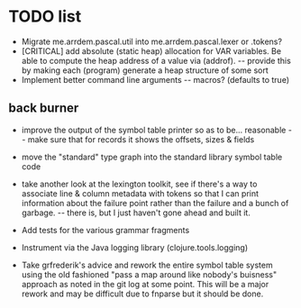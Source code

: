 # TODO list
- Migrate me.arrdem.pascal.util into me.arrdem.pascal.lexer or .tokens?
- [CRITICAL] add absolute (static heap) allocation for VAR variables. Be able
  to compute the heap address of a value via (addrof).
  -- provide this by making each (program) generate a heap structure of some sort
- Implement better command line arguments
  -- macros? (defaults to true)

## back burner
- improve the output of the symbol table printer so as to be... reasonable
  -- make sure that for records it shows the offsets, sizes & fields

- move the "standard" type graph into the standard library symbol table code

- take another look at the lexington toolkit, see if there's a way to
  associate line & column metadata with tokens so that I can print information
  about the failure point rather than the failure and a bunch of garbage.
  -- there is, but I just haven't gone ahead and built it.

- Add tests for the various grammar fragments

- Instrument via the Java logging library (clojure.tools.logging)

- Take grfrederik's advice and rework the entire symbol table system using the
  old fashioned "pass a map around like nobody's buisness" approach as noted in
  the git log at some point. This will be a major rework and may be difficult
  due to fnparse but it should be done.
